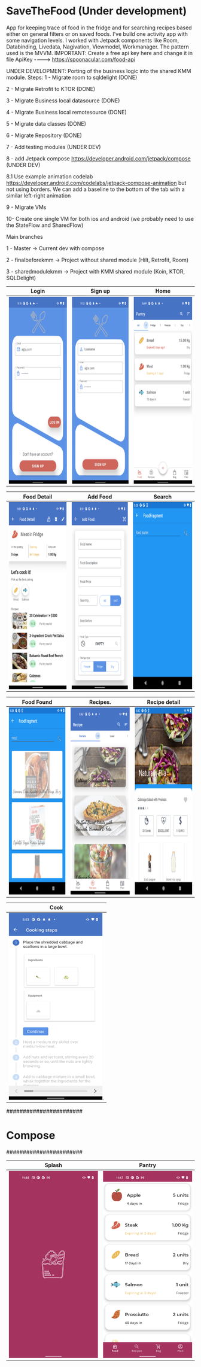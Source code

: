 # SaveTheFood (Under development)
App for keeping trace of food in the fridge and for searching recipes based either on general filters or on saved foods.
I've build one activity app with some navigation levels. I worked with Jetpack components like Room, Databinding, Livedata, Nagivation, Viewmodel, Workmanager. The pattern used is the MVVM.
IMPORTANT: Create a free api key here and change it in file ApiKey ----> https://spoonacular.com/food-api

UNDER DEVELOPMENT: Porting of the business logic into the shared KMM module. Steps:
1 - Migrate room to sqldelight (DONE)

2 - Migrate Retrofit to KTOR (DONE)

3 - Migrate Business local datasource (DONE)

4 - Migrate Business local remotesource (DONE)

5 - Migrate data classes (DONE)

6 - Migrate Repository (DONE)

7 - Add testing modules (UNDER DEV)

8 - add Jetpack compose https://developer.android.com/jetpack/compose (UNDER DEV)

8.1 Use example animation codelab https://developer.android.com/codelabs/jetpack-compose-animation
    but not using borders. We can add a baseline to the bottom of the tab with a similar left-right animation
    
9 - Migrate VMs

10- Create one single VM for both ios and android (we probably need to use the StateFlow and SharedFlow)

Main branches

1 - Master          -> Current dev with compose

2 - finalbeforekmm  -> Project without shared module (Hilt, Retrofit, Room)

3 - sharedmodulekmm -> Project with KMM shared module (Koin, KTOR, SQLDelight)

Login                                                |  Sign up                                             |  Home
:---------------------------------------------------:|:----------------------------------------------------:|:-------------------------------------------------------:
<img width="250" height="500" src="images/login.png">|<img width="250" height="500" src="images/signUp.png">|<img width="250" height="500" src="images/home.png">

Food Detail                                               |  Add Food                                            |  Search
:--------------------------------------------------------:|:----------------------------------------------------:|:-------------------------------------------------------:
<img width="250" height="500" src="images/fooddetail.png">|<img width="250" height="500" src="images/addFood.png">|<img width="250" height="500" src="images/search.png">

Food Found                                                |  Recipes.                                            |  Recipe detail
:--------------------------------------------------------:|:----------------------------------------------------:|:-------------------------------------------------------:
<img width="250" height="500" src="images/found.png">|<img width="250" height="500" src="images/recipes.png">|<img width="250" height="500" src="images/recipedetail.png">

Cook                                                |
:--------------------------------------------------------:|
<img width="250" height="500" src="images/cook.png">.    |

#######################
#       Compose
#######################

Splash                                                    |  Pantry                                                       | 
:--------------------------------------------------------:|:-------------------------------------------------------------:|
<img width="250" height="500" src="images/ComposeSplash.png">|<img width="250" height="500" src="images/ComposePantry.png">|


